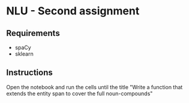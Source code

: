 # NLU - Second assignment

## Requirements
- spaCy
- sklearn

## Instructions
Open the notebook and run the cells until the title "Write a function that extends the entity span to cover the full noun-compounds"
